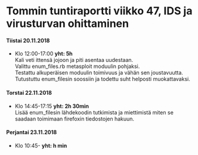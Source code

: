# Tommin tuntiraportti viikko 47, IDS ja virusturvan ohittaminen

#### Tiistai 20.11.2018
* Klo 12:00-17:00 **yht: 5h**  
Kali veti ittensä jojoon ja piti asentaa uudestaan.  
Valittu enum_files.rb metasploit moduulin pohjaksi.  
Testattu alkuperäisen moduulin toimivuus ja vähän sen joustavuutta.  
Tutustuttu enum_filesin soossiin ja todettu suht helposti muokattavaksi.


#### Torstai 22.11.2018
* Klo 14:45-17:15 **yht: 2h 30min**  
Lisää enum_filesin lähdekoodin tutkimista ja miettimistä miten se saadaan toimimaan firefoxin tiedostojen hakuun.  



#### Perjantai 23.11.2018
* Klo 10:45- **yht: h min**  
